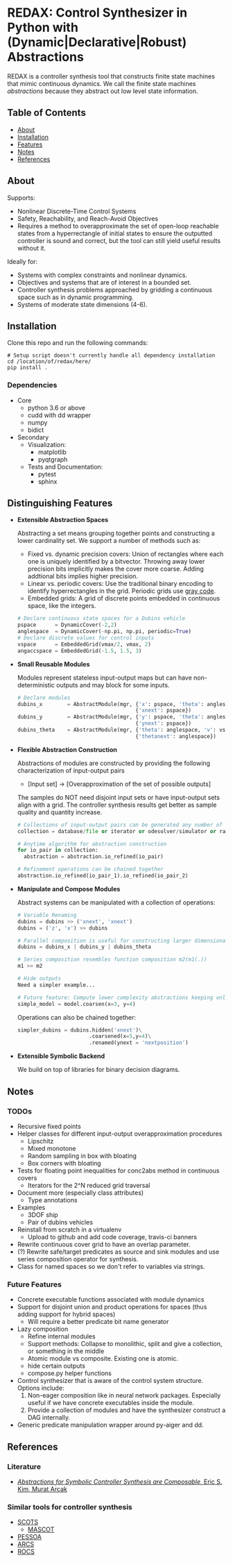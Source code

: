 # REDAX: Control Synthesizer in Python with (Dynamic|Declarative|Robust) Abstractions

REDAX is a controller synthesis tool that constructs finite state machines that mimic continuous dynamics. We call the finite state machines *abstractions* because they abstract out low level state information.

## Table of Contents

- [About](#About)
- [Installation](#installation)
- [Features](#Distinguishing-Features)
- [Notes](#Notes)
- [References](#References)

## About

Supports:

- Nonlinear Discrete-Time Control Systems
- Safety, Reachability, and Reach-Avoid Objectives
- Requires a method to overapproximate the set of open-loop reachable states from a hyperrectangle of initial states to ensure the outputted controller is sound and correct, but the tool can still yield useful results without it.

Ideally for:

- Systems with complex constraints and nonlinear dynamics.
- Objectives and systems that are of interest in a bounded set.
- Controller synthesis problems approached by gridding a continuous space such as in dynamic programming.
- Systems of moderate state dimensions (4-6).

## Installation

Clone this repo and run the following commands:

```shellscript
# Setup script doesn't currently handle all dependency installation
cd /location/of/redax/here/
pip install .
```

### Dependencies

- Core
  - python 3.6 or above
  - cudd with dd wrapper
  - numpy
  - bidict
- Secondary
  - Visualization:
    - matplotlib
    - pyqtgraph
  - Tests and Documentation:
    - pytest
    - sphinx

## Distinguishing Features

- **Extensible Abstraction Spaces**

  Abstracting a set means grouping together points and constructing a lower cardinality set. We support a number of methods such as:

  - Fixed vs. dynamic precision covers: Union of rectangles where each one is uniquely identified by a bitvector. Throwing away lower precision bits implicitly makes the cover more coarse. Adding addtional bits implies higher precision.
  - Linear vs. periodic covers: Use the traditional binary encoding to identify hyperrectangles in the grid. Periodic grids use [gray code](https://en.wikipedia.org/wiki/Gray_code).
  - Embedded grids: A grid of discrete points embedded in continuous space, like the integers.

  ```python
  # Declare continuous state spaces for a Dubins vehicle
  pspace      = DynamicCover(-2,2)
  anglespace  = DynamicCover(-np.pi, np.pi, periodic=True)
  # Declare discrete values for control inputs
  vspace      = EmbeddedGrid(vmax/2, vmax, 2)
  angaccspace = EmbeddedGrid(-1.5, 1.5, 3)
  ```

- **Small Reusable Modules**

  Modules represent stateless input-output maps but can have non-deterministic outputs and may block for some inputs.

  ```python
  # Declare modules
  dubins_x        = AbstractModule(mgr, {'x': pspace, 'theta': anglespace, 'v': vspace},
                                        {'xnext': pspace})
  dubins_y        = AbstractModule(mgr, {'y': pspace, 'theta': anglespace, 'v': vspace},
                                        {'ynext': pspace})
  dubins_theta    = AbstractModule(mgr, {'theta': anglespace, 'v': vspace, 'omega': angaccspace},
                                        {'thetanext': anglespace})
  ```

- **Flexible Abstraction Construction**

  Abstractions of modules are constructed by providing the following characterization of input-output pairs

  - [Input set] -> [Overapproximation of the set of possible outputs]

  The samples do NOT need disjoint input sets or have input-output sets align with a grid. The controller synthesis results get better as sample quality and quantity increase.

  ```python
  # Collections of input-output pairs can be generated any number of ways!
  collection = database/file or iterator or odesolver/simulator or random input generator

  # Anytime algorithm for abstraction construction
  for io_pair in collection:
    abstraction = abstraction.io_refined(io_pair)

  # Refinement operations can be chained together
  abstraction.io_refined(io_pair_1).io_refined(io_pair_2)
  ```

- **Manipulate and Compose Modules**

  Abstract systems can be manipulated with a collection of operations:

  ```python
  # Variable Renaming
  dubins = dubins >> ('xnext', 'xnext')
  dubins = ('z', 'x') >> dubins

  # Parallel composition is useful for constructing larger dimensional systems
  dubins = dubins_x | dubins_y | dubins_theta

  # Series composition resembles function composition m2(m1(.))
  m1 >> m2

  # Hide outputs
  Need a simpler example...

  # Future feature: Compute lower complexity abstractions keeping only the most significant bits
  simple_model = model.coarsen(x=3, y=4)
  ```

  Operations can also be chained together:

  ```python
  simpler_dubins = dubins.hidden('xnext')\
                         .coarsened(x=5,y=4)\
                         .renamed(ynext = 'nextposition')
  ```

- **Extensible Symbolic Backend**

  We build on top of libraries for binary decision diagrams.

## Notes

### TODOs

- Recursive fixed points
- Helper classes for different input-output overapproximation procedures
  - Lipschitz
  - Mixed monotone
  - Random sampling in box with bloating
  - Box corners with bloating
- Tests for floating point inequalities for conc2abs method in continuous covers
  - Iterators for the 2^N reduced grid traversal
- Document more (especially class attributes)
  - Type annotations
- Examples
  - 3DOF ship
  - Pair of dubins vehicles
- Reinstall from scratch in a virtualenv
  - Upload to github and add code coverage, travis-ci banners
- Rewrite continuous cover grid to have an overlap parameter.
- (?) Rewrite safe/target predicates as source and sink modules and use series composition operator for synthesis.
- Class for named spaces so we don't refer to variables via strings.

### Future Features

- Concrete executable functions associated with module dynamics
- Support for disjoint union and product operations for spaces (thus adding support for hybrid spaces)
  - Will require a better predicate bit name generator
- Lazy composition
  - Refine internal modules
  - Support methods: Collapse to monolithic, split and give a collection, or something in the middle
  - Atomic module vs composite. Existing one is atomic.
  - hide certain outputs
  - compose.py helper functions
- Control synthesizer that is aware of the control system structure. Options include:
  1. Non-eager composition like in neural network packages. Especially useful if we have concrete executables inside the module.
  2. Provide a collection of modules and have the synthesizer construct a DAG internally.
- Generic predicate manipulation wrapper around py-aiger and dd.

## References

### Literature

- [*Abstractions for Symbolic Controller Synthesis are Composable*, Eric S. Kim, Murat Arcak](https://arxiv.org/abs/1807.09973)

### Similar tools for controller synthesis

- [SCOTS](https://gitlab.lrz.de/hcs/scots)
  - [MASCOT](https://github.com/hsukyle/mascot)
- [PESSOA](https://sites.google.com/a/cyphylab.ee.ucla.edu/pessoa/)
- [ARCS](https://github.com/pettni/abstr-refinement/)
- [ROCS](https://git.uwaterloo.ca/hybrid-systems-lab/rocs)